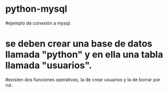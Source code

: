 # python-mysql
#ejemplo de conexión a mysql.
# se deben crear una base de datos llamada "python" y en ella una tabla llamada "usuarios".
#existen dos funciones operativas, la de crear usuarios y la de borrar por rut.

